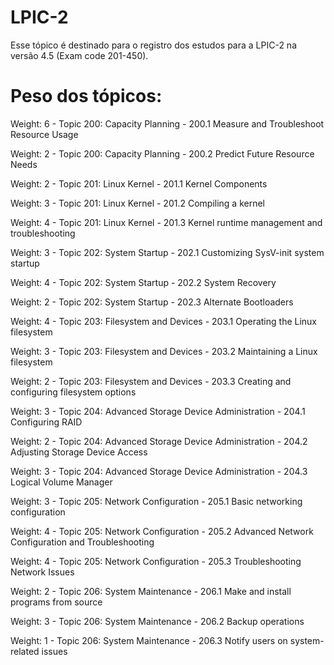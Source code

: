 # LPIC-2
Esse tópico é destinado para o registro dos estudos para a LPIC-2 na versão 4.5 (Exam code 201-450).

# Peso dos tópicos:

Weight: 6 - Topic 200: Capacity Planning - 200.1 Measure and Troubleshoot Resource Usage

Weight: 2 - Topic 200: Capacity Planning - 200.2 Predict Future Resource Needs

Weight: 2 - Topic 201: Linux Kernel - 201.1 Kernel Components

Weight: 3 - Topic 201: Linux Kernel - 201.2 Compiling a kernel

Weight: 4 - Topic 201: Linux Kernel - 201.3 Kernel runtime management and troubleshooting

Weight: 3 - Topic 202: System Startup - 202.1 Customizing SysV-init system startup

Weight: 4 - Topic 202: System Startup - 202.2 System Recovery

Weight: 2 - Topic 202: System Startup - 202.3 Alternate Bootloaders

Weight: 4 - Topic 203: Filesystem and Devices - 203.1 Operating the Linux filesystem

Weight: 3 - Topic 203: Filesystem and Devices - 203.2 Maintaining a Linux filesystem​

Weight: 2 - Topic 203: Filesystem and Devices - 203.3 Creating and configuring filesystem options

Weight: 3 - Topic 204: Advanced Storage Device Administration - 204.1 Configuring RAID

Weight: 2 - Topic 204: Advanced Storage Device Administration - 204.2 Adjusting Storage Device Access

Weight: 3 - Topic 204: Advanced Storage Device Administration - 204.3 Logical Volume Manager

Weight: 3 - Topic 205: Network Configuration - 205.1 Basic networking configuration

Weight: 4 - Topic 205: Network Configuration - 205.2 Advanced Network Configuration and Troubleshooting

Weight: 4 - Topic 205: Network Configuration - 205.3 Troubleshooting Network Issues

Weight: 2 - Topic 206: System Maintenance - 206.1 Make and install programs from source

Weight: 3 - Topic 206: System Maintenance - 206.2 Backup operations

Weight: 1 - Topic 206: System Maintenance - 206.3 Notify users on system-related issues
